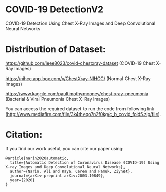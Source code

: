# COVID-19 DetectionV2
COVID-19 Detection Using Chest X-Ray Images and Deep Convolutional Neural Networks

# Distribution of Dataset:

https://github.com/ieee8023/covid-chestxray-dataset (COVID-19 Chest X-Ray Images)

https://nihcc.app.box.com/v/ChestXray-NIHCC/ (Normal Chest X-Ray Images)

https://www.kaggle.com/paultimothymooney/chest-xray-pneumonia (Bacterial & Viral Pneumonia Chest X-Ray Images)

You can access the required dataset to run the code from following link (http://www.mediafire.com/file/3k4theqo7n2f0kg/c_b_covid_fold5.zip/file). 

# Citation:

If you find our work useful, you can cite our paper using:

```
@article{narin2020automatic,
  title={Automatic Detection of Coronavirus Disease (COVID-19) Using X-ray Images and Deep Convolutional Neural Networks},
  author={Narin, Ali and Kaya, Ceren and Pamuk, Ziynet},
  journal={arXiv preprint arXiv:2003.10849},
  year={2020}
}
```
